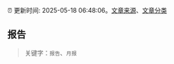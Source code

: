 :alarm_clock: 更新时间: 2025-05-18 06:48:06。[文章来源](/README.md)、[文章分类](/TAGS.md)

## 报告


> 关键字：`报告`、`月报`




